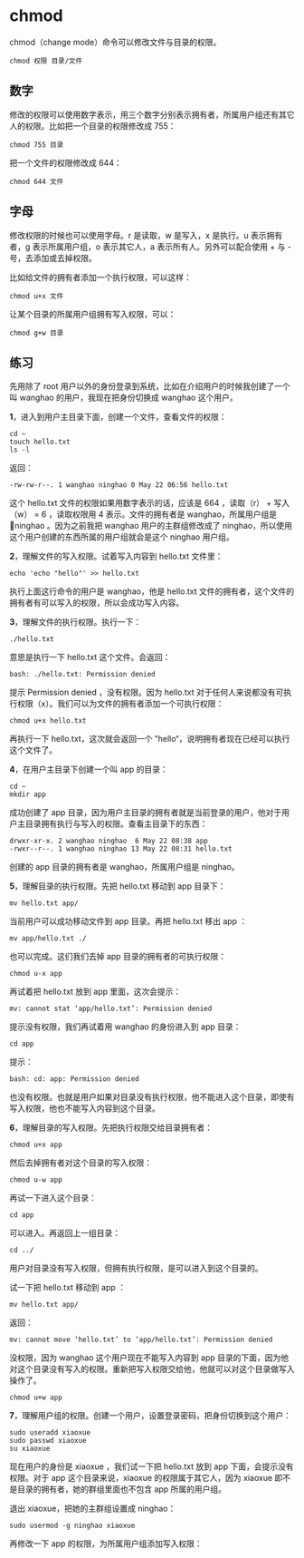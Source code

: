 # chmod

chmod（change mode）命令可以修改文件与目录的权限。

```
chmod 权限 目录/文件
```

## 数字

修改的权限可以使用数字表示，用三个数字分别表示拥有者，所属用户组还有其它人的权限。比如把一个目录的权限修改成 755：

```
chmod 755 目录
```

把一个文件的权限修改成 644：

```
chmod 644 文件
```

## 字母

修改权限的时候也可以使用字母。r 是读取，w 是写入，x 是执行。u 表示拥有者，g 表示所属用户组，o 表示其它人，a 表示所有人。另外可以配合使用 + 与 - 号，去添加或去掉权限。

比如给文件的拥有者添加一个执行权限，可以这样：

```
chmod u+x 文件
```

让某个目录的所属用户组拥有写入权限，可以：

```
chmod g+w 目录
```

## 练习

先用除了 root 用户以外的身份登录到系统，比如在介绍用户的时候我创建了一个叫 wanghao 的用户，我现在把身份切换成 wanghao 这个用户。

**1**，进入到用户主目录下面，创建一个文件，查看文件的权限：

```
cd ~
touch hello.txt
ls -l
```

返回：

```
-rw-rw-r--. 1 wanghao ninghao 0 May 22 06:56 hello.txt
```

这个 hello.txt 文件的权限如果用数字表示的话，应该是 664 ，读取（r） + 写入（w） = 6 ，读取权限用  4 表示。文件的拥有者是 wanghao，所属用户组是 ninghao 。因为之前我把 wanghao 用户的主群组修改成了 ninghao，所以使用这个用户创建的东西所属的用户组就会是这个 ninghao 用户组。

**2**，理解文件的写入权限。试着写入内容到 hello.txt 文件里：

```
echo 'echo "hello"' >> hello.txt
```

执行上面这行命令的用户是 wanghao，他是 hello.txt 文件的拥有者，这个文件的拥有者有可以写入的权限，所以会成功写入内容。

**3**，理解文件的执行权限。执行一下：

```
./hello.txt
```

意思是执行一下 hello.txt 这个文件。会返回：

```
bash: ./hello.txt: Permission denied
```

提示 Permission denied ，没有权限。因为 hello.txt 对于任何人来说都没有可执行权限（x）。我们可以为文件的拥有者添加一个可执行权限：

```
chmod u+x hello.txt
```

再执行一下 hello.txt，这次就会返回一个 ”hello“，说明拥有者现在已经可以执行这个文件了。

**4**，在用户主目录下创建一个叫 app 的目录：

```
cd ~
mkdir app
```

成功创建了 app 目录，因为用户主目录的拥有者就是当前登录的用户，他对于用户主目录拥有执行与写入的权限。查看主目录下的东西：

```
drwxr-xr-x. 2 wanghao ninghao  6 May 22 08:38 app
-rwxr--r--. 1 wanghao ninghao 13 May 22 08:31 hello.txt
```

创建的 app 目录的拥有者是 wanghao，所属用户组是 ninghao。

**5**，理解目录的执行权限。先把 hello.txt 移动到 app 目录下：

```
mv hello.txt app/
```

当前用户可以成功移动文件到 app 目录。再把 hello.txt 移出 app ：

```
mv app/hello.txt ./
```

也可以完成。这们我们去掉 app 目录的拥有者的可执行权限：

```
chmod u-x app
```

再试着把 hello.txt 放到 app 里面，这次会提示：

```
mv: cannot stat ‘app/hello.txt’: Permission denied
```

提示没有权限，我们再试着用 wanghao 的身份进入到 app 目录：

```
cd app
```

提示：

```
bash: cd: app: Permission denied
```

也没有权限。也就是用户如果对目录没有执行权限，他不能进入这个目录，即使有写入权限，他也不能写入内容到这个目录。

**6**，理解目录的写入权限。先把执行权限交给目录拥有者：

```
chmod u+x app
```

然后去掉拥有者对这个目录的写入权限：

```
chmod u-w app
```

再试一下进入这个目录：

```
cd app
```

可以进入。再返回上一组目录：

```
cd ../
```

用户对目录没有写入权限，但拥有执行权限，是可以进入到这个目录的。

试一下把 hello.txt 移动到 app ：

```
mv hello.txt app/
```

返回：

```
mv: cannot move ‘hello.txt’ to ‘app/hello.txt’: Permission denied
```

没权限，因为 wanghao 这个用户现在不能写入内容到 app 目录的下面，因为他对这个目录没有写入的权限。重新把写入权限交给他，他就可以对这个目录做写入操作了。

```
chmod u+w app
```

**7**，理解用户组的权限。创建一个用户，设置登录密码，把身份切换到这个用户：

```
sudo useradd xiaoxue
sudo passwd xiaoxue
su xiaoxue
```

现在用户的身份是 xiaoxue ，我们试一下把 hello.txt 放到 app 下面，会提示没有权限。对于 app 这个目录来说，xiaoxue 的权限属于其它人，因为 xiaoxue 即不是目录的拥有者，她的群组里面也不包含 app 所属的用户组。

退出 xiaoxue，把她的主群组设置成 ninghao：

```
sudo usermod -g ninghao xiaoxue
```

再修改一下 app 的权限，为所属用户组添加写入权限：



